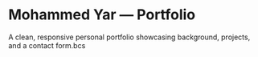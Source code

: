 # Mohammed Yar — Portfolio

A clean, responsive personal portfolio showcasing background, projects, and a contact form.bcs